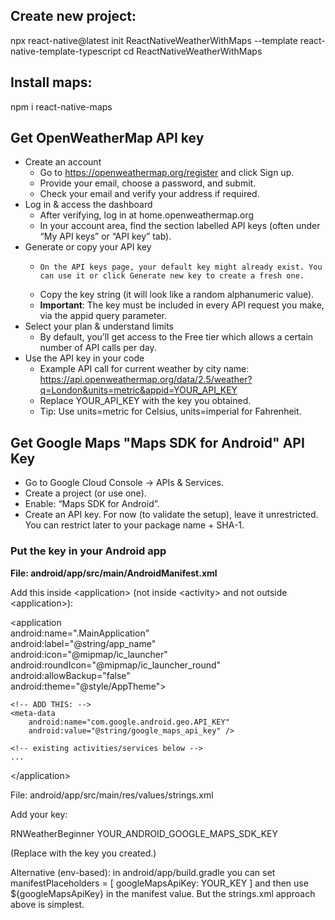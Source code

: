 ## Create new project:

npx react-native@latest init ReactNativeWeatherWithMaps --template react-native-template-typescript
cd ReactNativeWeatherWithMaps


## Install maps:
npm i react-native-maps

## Get OpenWeatherMap API key
* Create an account
    * Go to https://openweathermap.org/register and click Sign up. 
    * Provide your email, choose a password, and submit.
    * Check your email and verify your address if required.
* Log in & access the dashboard
    * After verifying, log in at home.openweathermap.org
    * In your account area, find the section labelled API keys (often under “My API keys” or “API key” tab). 
* Generate or copy your API key
    *     On the API keys page, your default key might already exist. You can use it or click Generate new key to create a fresh one.
    * Copy the key string (it will look like a random alphanumeric value).
    * __Important__: The key must be included in every API request you make, via the appid query parameter. 
* Select your plan & understand limits
    * By default, you’ll get access to the Free tier which allows a certain number of API calls per day. 
* Use the API key in your code
    * Example API call for current weather by city name: https://api.openweathermap.org/data/2.5/weather?q=London&units=metric&appid=YOUR_API_KEY
    * Replace YOUR_API_KEY with the key you obtained.
    * Tip: Use units=metric for Celsius, units=imperial for Fahrenheit.


## Get Google Maps "Maps SDK for Android" API Key
* Go to Google Cloud Console → APIs & Services.
* Create a project (or use one).
* Enable: “Maps SDK for Android”.
* Create an API key. For now (to validate the setup), leave it unrestricted. You can restrict later to your package name + SHA-1.


### Put the key in your Android app

**File: android/app/src/main/AndroidManifest.xml**

Add this inside \<application\> (not inside \<activity\> and not outside \<application\>):

\<application<br />
    android:name=".MainApplication"<br />
    android:label="@string/app_name"<br />
    android:icon="@mipmap/ic_launcher"<br />
    android:roundIcon="@mipmap/ic_launcher_round"<br />
    android:allowBackup="false"<br />
    android:theme="@style/AppTheme"\>

    <!-- ADD THIS: -->
    <meta-data
        android:name="com.google.android.geo.API_KEY"
        android:value="@string/google_maps_api_key" />

    <!-- existing activities/services below -->
    ...
\</application\>


File: android/app/src/main/res/values/strings.xml

Add your key:

<resources>
    <string name="app_name">RNWeatherBeginner</string>
    <string name="google_maps_api_key">YOUR_ANDROID_GOOGLE_MAPS_SDK_KEY</string>
</resources>


(Replace with the key you created.)

Alternative (env-based): in android/app/build.gradle you can set
manifestPlaceholders = [ googleMapsApiKey: YOUR_KEY ]
and then use ${googleMapsApiKey} in the manifest value. But the strings.xml approach above is simplest.
